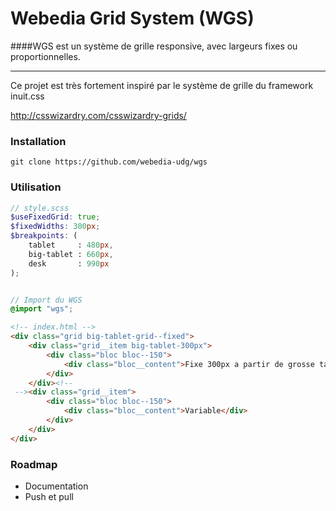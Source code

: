 Webedia Grid System (WGS)
===

####WGS est un système de grille responsive, avec largeurs fixes ou proportionnelles.

--- 

Ce projet est très fortement inspiré par le système de grille du framework inuit.css

http://csswizardry.com/csswizardry-grids/

### Installation


```git clone https://github.com/webedia-udg/wgs```

### Utilisation


```scss
// style.scss
$useFixedGrid: true;
$fixedWidths: 300px;
$breakpoints: (
    tablet     : 480px,
    big-tablet : 660px,
    desk       : 990px
);


// Import du WGS
@import "wgs";
```

```html
<!-- index.html -->
<div class="grid big-tablet-grid--fixed">
    <div class="grid__item big-tablet-300px">
        <div class="bloc bloc--150">
            <div class="bloc__content">Fixe 300px a partir de grosse tablette</div>
        </div>
    </div><!--
 --><div class="grid__item">
        <div class="bloc bloc--150">
            <div class="bloc__content">Variable</div>
        </div>
    </div>
</div>
```

### Roadmap

- Documentation
- Push et pull


